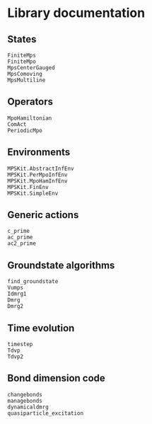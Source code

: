 # Library documentation

## States
```@docs
FiniteMps
FiniteMpo
MpsCenterGauged
MpsComoving
MpsMultiline
```

## Operators
```@docs
MpoHamiltonian
ComAct
PeriodicMpo
```

## Environments
```@docs
MPSKit.AbstractInfEnv
MPSKit.PerMpoInfEnv
MPSKit.MpoHamInfEnv
MPSKit.FinEnv
MPSKit.SimpleEnv
```

## Generic actions
```@docs
c_prime
ac_prime
ac2_prime
```

## Groundstate algorithms
```@docs
find_groundstate
Vumps
Idmrg1
Dmrg
Dmrg2
```

## Time evolution
```@docs
timestep
Tdvp
Tdvp2
```

## Bond dimension code
```@docs
changebonds
managebonds
dynamicaldmrg
quasiparticle_excitation
```
